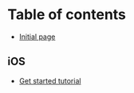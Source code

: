 # Table of contents

* [Initial page](README.md)

## iOS

* [Get started tutorial](ios/get-started.md)

